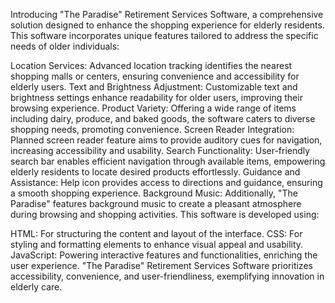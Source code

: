 Introducing "The Paradise" Retirement Services Software, a comprehensive solution designed to enhance the shopping experience for elderly residents. This software incorporates unique features tailored to address the specific needs of older individuals:

Location Services: Advanced location tracking identifies the nearest shopping malls or centers, ensuring convenience and accessibility for elderly users.
Text and Brightness Adjustment: Customizable text and brightness settings enhance readability for older users, improving their browsing experience.
Product Variety: Offering a wide range of items including dairy, produce, and baked goods, the software caters to diverse shopping needs, promoting convenience.
Screen Reader Integration: Planned screen reader feature aims to provide auditory cues for navigation, increasing accessibility and usability.
Search Functionality: User-friendly search bar enables efficient navigation through available items, empowering elderly residents to locate desired products effortlessly.
Guidance and Assistance: Help icon provides access to directions and guidance, ensuring a smooth shopping experience.
Background Music: Additionally, "The Paradise" features background music to create a pleasant atmosphere during browsing and shopping activities.
This software is developed using:

HTML: For structuring the content and layout of the interface.
CSS: For styling and formatting elements to enhance visual appeal and usability.
JavaScript: Powering interactive features and functionalities, enriching the user experience.
"The Paradise" Retirement Services Software prioritizes accessibility, convenience, and user-friendliness, exemplifying innovation in elderly care.
